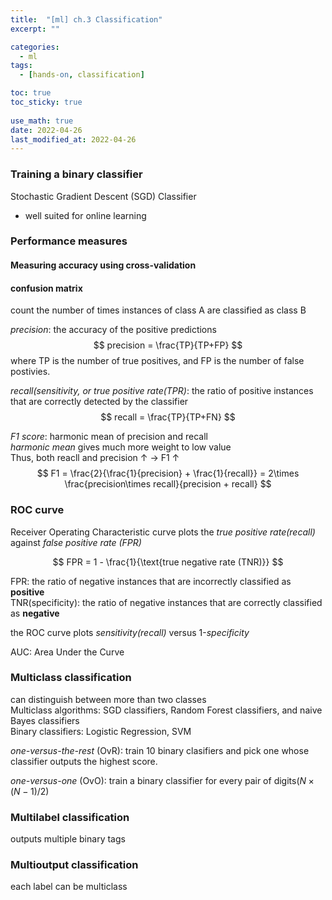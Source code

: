 ```yaml
---
title:  "[ml] ch.3 Classification"
excerpt: ""

categories:
  - ml
tags:
  - [hands-on, classification]

toc: true
toc_sticky: true
 
use_math: true
date: 2022-04-26
last_modified_at: 2022-04-26
---
```


### Training a binary classifier

Stochastic Gradient Descent (SGD) Classifier
- well suited for online learning

### Performance measures

#### Measuring accuracy using cross-validation

#### confusion matrix

count the number of times instances of class A are classified as class B

*precision*: the accuracy of the positive predictions
$$
    precision = \frac{TP}{TP+FP}
$$
where TP is the number of true positives, and FP is the number of false postivies.

*recall(sensitivity, or true positive rate(TPR)*: the ratio of positive instances that are correctly detected by the classifier
$$
    recall = \frac{TP}{TP+FN}
$$

*F1 score*: harmonic mean of precision and recall  
*harmonic mean* gives much more weight to low value  
Thus, both reacll and precision &uarr; &rarr; F1 &uarr;
$$
    F1 = \frac{2}{\frac{1}{precision} + \frac{1}{recall}} = 2\times \frac{precision\times recall}{precision + recall}
$$

### ROC curve

Receiver Operating Characteristic curve plots the *true positive rate(recall)* against *false positive rate (FPR)*

$$
  FPR = 1 - \frac{1}{\text{true negative rate (TNR)}}
$$

FPR: the ratio of negative instances that are incorrectly classified as **positive**  
TNR(specificity): the ratio of negative instances that are correctly classified as **negative**

the ROC curve plots *sensitivity(recall)* versus 1-*specificity*

AUC: Area Under the Curve

### Multiclass classification

can distinguish between more than two classes  
Multiclass algorithms: SGD classifiers, Random Forest classifiers, and naive Bayes classifiers  
Binary classifiers: Logistic Regression, SVM

*one-versus-the-rest* (OvR): train 10 binary clasifiers and pick one whose classifier outputs the highest score.

*one-versus-one* (OvO): train a binary classifier for every pair of digits($N\times(N-1) / 2$)  


### Multilabel classification

outputs multiple binary tags

### Multioutput classification

each label can be multiclass
